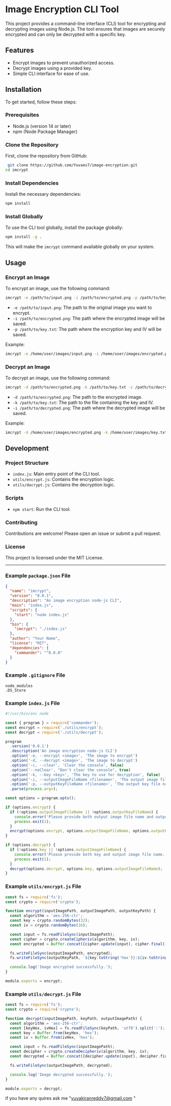 # Image Encryption CLI Tool

This project provides a command-line interface (CLI) tool for encrypting and decrypting images using Node.js. The tool ensures that images are securely encrypted and can only be decrypted with a specific key.

## Features

- Encrypt images to prevent unauthorized access.
- Decrypt images using a provided key.
- Simple CLI interface for ease of use.

## Installation

To get started, follow these steps:

### Prerequisites

- Node.js (version 14 or later)
- npm (Node Package Manager)

### Clone the Repository

First, clone the repository from GitHub:

```sh
 git clone https://github.com/Yuvaes7/image-encryption.git
cd imcrypt
```

### Install Dependencies

Install the necessary dependencies:

```sh
npm install
```

### Install Globally

To use the CLI tool globally, install the package globally:

```sh
npm install -g .
```

This will make the `imcrypt` command available globally on your system.

## Usage

### Encrypt an Image

To encrypt an image, use the following command:

```sh
imcrypt -e /path/to/input.png -i /path/to/encrypted.png -p /path/to/key.txt
```

- `-e /path/to/input.png`: The path to the original image you want to encrypt.
- `-i /path/to/encrypted.png`: The path where the encrypted image will be saved.
- `-p /path/to/key.txt`: The path where the encryption key and IV will be saved.

Example:

```sh
imcrypt -e /home/user/images/input.png -i /home/user/images/encrypted.png -p /home/user/images/key.txt
```

### Decrypt an Image

To decrypt an image, use the following command:

```sh
imcrypt -d /path/to/encrypted.png -k /path/to/key.txt -i /path/to/decrypted.png
```

- `-d /path/to/encrypted.png`: The path to the encrypted image.
- `-k /path/to/key.txt`: The path to the file containing the key and IV.
- `-i /path/to/decrypted.png`: The path where the decrypted image will be saved.

Example:

```sh
imcrypt -d /home/user/images/encrypted.png -k /home/user/images/key.txt -i /home/user/images/decrypted.png
```

## Development

### Project Structure

- `index.js`: Main entry point of the CLI tool.
- `utils/encrypt.js`: Contains the encryption logic.
- `utils/decrypt.js`: Contains the decryption logic.

### Scripts

- `npm start`: Run the CLI tool.

### Contributing

Contributions are welcome! Please open an issue or submit a pull request.

### License

This project is licensed under the MIT License.

---

### Example `package.json` File

```json
{
  "name": "imcrypt",
  "version": "0.0.1",
  "description": "An image encryption node-js CLI",
  "main": "index.js",
  "scripts": {
    "start": "node index.js"
  },
  "bin": {
    "imcrypt": "./index.js"
  },
  "author": "Your Name",
  "license": "MIT",
  "dependencies": {
    "commander": "^8.0.0"
  }
}
```

### Example `.gitignore` File

```plaintext
node_modules
.DS_Store
```

### Example `index.js` File

```javascript
#!/usr/bin/env node

const { program } = require('commander');
const encrypt = require('./utils/encrypt');
const decrypt = require('./utils/decrypt');

program
  .version('0.0.1')
  .description('An image encryption node-js CLI')
  .option('-e, --encrypt <image>', 'The image to encrypt')
  .option('-d, --decrypt <image>', 'The image to decrypt')
  .option('-c, --clear', 'Clear the console', false)
  .option('--noClear', "Don't clear the console", true)
  .option('-k, --key <key>', 'The key to use for decryption', false)
  .option('-i, --outputImageFileName <filename>', 'The output image file name')
  .option('-p, --outputKeyFileName <filename>', 'The output key file name')
  .parse(process.argv);

const options = program.opts();

if (options.encrypt) {
  if (!options.outputImageFileName || !options.outputKeyFileName) {
    console.error('Please provide both output image file name and output key file name.');
    process.exit(1);
  }
  encrypt(options.encrypt, options.outputImageFileName, options.outputKeyFileName);
}

if (options.decrypt) {
  if (!options.key || !options.outputImageFileName) {
    console.error('Please provide both key and output image file name.');
    process.exit(1);
  }
  decrypt(options.decrypt, options.key, options.outputImageFileName);
}
```

### Example `utils/encrypt.js` File

```javascript
const fs = require('fs');
const crypto = require('crypto');

function encrypt(inputImagePath, outputImagePath, outputKeyPath) {
  const algorithm = 'aes-256-ctr';
  const key = crypto.randomBytes(32);
  const iv = crypto.randomBytes(16);

  const input = fs.readFileSync(inputImagePath);
  const cipher = crypto.createCipheriv(algorithm, key, iv);
  const encrypted = Buffer.concat([cipher.update(input), cipher.final()]);

  fs.writeFileSync(outputImagePath, encrypted);
  fs.writeFileSync(outputKeyPath, `${key.toString('hex')}:${iv.toString('hex')}`);

  console.log('Image encrypted successfully.');
}

module.exports = encrypt;
```

### Example `utils/decrypt.js` File

```javascript
const fs = require('fs');
const crypto = require('crypto');

function decrypt(inputImagePath, keyPath, outputImagePath) {
  const algorithm = 'aes-256-ctr';
  const [keyHex, ivHex] = fs.readFileSync(keyPath, 'utf8').split(':');
  const key = Buffer.from(keyHex, 'hex');
  const iv = Buffer.from(ivHex, 'hex');

  const input = fs.readFileSync(inputImagePath);
  const decipher = crypto.createDecipheriv(algorithm, key, iv);
  const decrypted = Buffer.concat([decipher.update(input), decipher.final()]);

  fs.writeFileSync(outputImagePath, decrypted);

  console.log('Image decrypted successfully.');
}

module.exports = decrypt;
```

if you have any quires ask me "yuvakiranreddy7@gmail.com "
